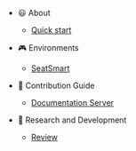 - 😃 About
  - [Quick start](quickstart.md)

- 🎮 Environments
  - [SeatSmart](seatsmart.md)


- 🔨 Contribution Guide
  - [Documentation Server](documentation.md)

- 🧠 Research and Development
  - [Review](review.md)

<footer id="mb-footer"></footer>